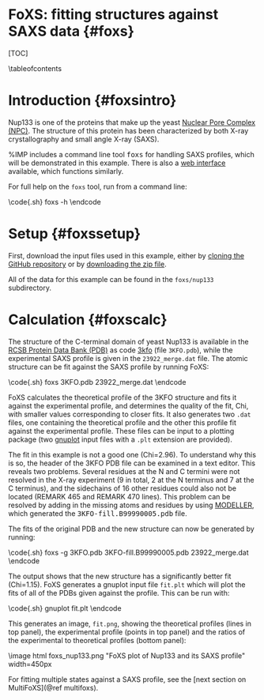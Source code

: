 FoXS: fitting structures against SAXS data {#foxs}
==========================================

[TOC]

\tableofcontents

# Introduction {#foxsintro}

Nup133 is one of the proteins that make up the yeast
[Nuclear Pore Complex (NPC)](https://salilab.org/npc/). The structure of
this protein has been characterized by both X-ray crystallography and
small angle X-ray (SAXS).

%IMP includes a command line tool <tt>foxs</tt> for handling SAXS profiles,
which will be demonstrated in this example.
There is also a [web interface](https://salilab.org/foxs/) available,
which functions similarly.

For full help on the `foxs` tool, run from a command line:

\code{.sh}
foxs -h
\endcode

# Setup {#foxssetup}

First, download the input files used in this example, either by
[cloning the GitHub repository](https://github.com/salilab/foxs_tutorial/tree/master)
or by [downloading the zip file](https://github.com/salilab/foxs_tutorial/archive/master.zip).

All of the data for this example can be found in the `foxs/nup133`
subdirectory.

# Calculation {#foxscalc}

The structure of the C-terminal domain of yeast Nup133 is available in the
[RCSB Protein Data Bank (PDB)](http://www.pdb.org) as code
[3kfo](http://www.pdb.org/pdb/explore/explore.do?structureId=3KFO)
(file `3KFO.pdb`), while the experimental SAXS profile is given in the
`23922_merge.dat` file. The atomic structure can be fit against the
SAXS profile by running FoXS:

\code{.sh}
foxs 3KFO.pdb 23922_merge.dat
\endcode

FoXS calculates the theoretical profile of the 3KFO structure and fits it
against the experimental profile, and determines the quality of the fit, Chi,
with smaller values corresponding to closer fits. It also generates two
`.dat` files, one containing the theoretical profile and the other
this profile fit against the experimental profile. These files can be input to
a plotting package (two [gnuplot](http://www.gnuplot.info/) input
files with a `.plt` extension are provided).

The fit in this example is not a good one (Chi=2.96). To understand why this
is so, the header of the 3KFO PDB file can be examined in a text editor.
This reveals two problems. Several residues at the N and C termini were not
resolved in the X-ray experiment (9 in total, 2 at the N terminus and 7 at the
C terminus), and the sidechains of 16 other residues could also not be located
(REMARK 465 and REMARK 470 lines). This problem can be resolved by adding in
the missing atoms and residues by using
[MODELLER](https://salilab.org/modeller/), which generated the
<tt>3KFO-fill.B99990005.pdb</tt> file.

The fits of the original PDB and the new structure can now be generated by
running:

\code{.sh}
foxs -g 3KFO.pdb 3KFO-fill.B99990005.pdb 23922_merge.dat
\endcode

The output shows that the new structure has a significantly better fit
(Chi=1.15). FoXS generates a gnuplot input file `fit.plt` which will
plot the fits of all of the PDBs given against the profile. This can be
run with:

\code{.sh}
gnuplot fit.plt
\endcode

This generates an image, `fit.png`, showing the theoretical profiles
(lines in top panel), the experimental profile (points in top panel) and the
ratios of the experimental to theoretical profiles (bottom panel):

\image html foxs_nup133.png "FoXS plot of Nup133 and its SAXS profile" width=450px

For fitting multiple states against a SAXS profile, see the
[next section on MultiFoXS](@ref multifoxs).
